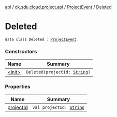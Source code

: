 [api](../../../index.md) / [dk.sdu.cloud.project.api](../../index.md) / [ProjectEvent](../index.md) / [Deleted](./index.md)

# Deleted

`data class Deleted : `[`ProjectEvent`](../index.md)

### Constructors

| Name | Summary |
|---|---|
| [&lt;init&gt;](-init-.md) | `Deleted(projectId: `[`String`](https://kotlinlang.org/api/latest/jvm/stdlib/kotlin/-string/index.html)`)` |

### Properties

| Name | Summary |
|---|---|
| [projectId](project-id.md) | `val projectId: `[`String`](https://kotlinlang.org/api/latest/jvm/stdlib/kotlin/-string/index.html) |
